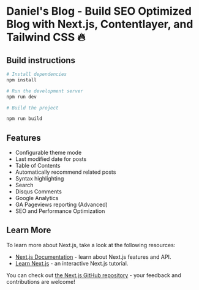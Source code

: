 # Daniel's Blog - Build SEO Optimized Blog with Next.js, Contentlayer, and Tailwind CSS 🔥

## Build instructions

```bash
# Install dependencies
npm install

# Run the development server
npm run dev

# Build the project

npm run build
```

## Features

* Configurable theme mode
* Last modified date for posts
* Table of Contents
* Automatically recommend related posts
* Syntax highlighting
* Search
* Disqus Comments
* Google Analytics
* GA Pageviews reporting (Advanced)
* SEO and Performance Optimization


## Learn More

To learn more about Next.js, take a look at the following resources:

- [Next.js Documentation](https://nextjs.org/docs) - learn about Next.js features and API.
- [Learn Next.js](https://nextjs.org/learn) - an interactive Next.js tutorial.

You can check out [the Next.js GitHub repository](https://github.com/vercel/next.js/) - your feedback and contributions are welcome!
